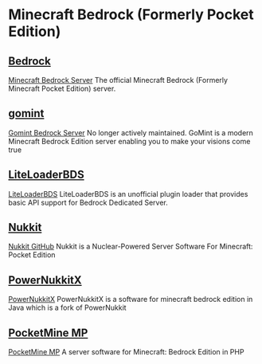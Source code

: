 # Minecraft Bedrock (Formerly Pocket Edition)

## [Bedrock](/game_eggs/minecraft/bedrock/bedrock)

[Minecraft Bedrock Server](https://minecraft.net/en-us/download/server/bedrock/)
The official Minecraft Bedrock (Formerly Minecraft Pocket Edition) server.

## [gomint](/game_eggs/minecraft/bedrock/gomint)

[Gomint Bedrock Server](https://github.com/gomint/gomint)
No longer actively maintained.
GoMint is a modern Minecraft Bedrock Edition server enabling you to make your visions come true

## [LiteLoaderBDS](/game_eggs/minecraft/bedrock/LiteLoader-bedrock/)

[LiteLoaderBDS](https://github.com/LiteLDev/LiteLoaderBDS)
LiteLoaderBDS is an unofficial plugin loader that provides basic API support for Bedrock Dedicated Server.

## [Nukkit](/game_eggs/minecraft/bedrock/nukkit)

[Nukkit GitHub](https://github.com/Nukkit/Nukkit)
Nukkit is a Nuclear-Powered Server Software For Minecraft: Pocket Edition

## [PowerNukkitX](/game_eggs/minecraft/bedrock/PowerNukkitX)

[PowerNukkitX](https://github.com/PowerNukkitX/PowerNukkitX)
PowerNukkitX is a software for minecraft bedrock edition in Java which is a fork of PowerNukkit

## [PocketMine MP](/game_eggs/minecraft/bedrock/pocketmine_mp)

[PocketMine MP](https://github.com/pmmp/PocketMine-MP)
A server software for Minecraft: Bedrock Edition in PHP
